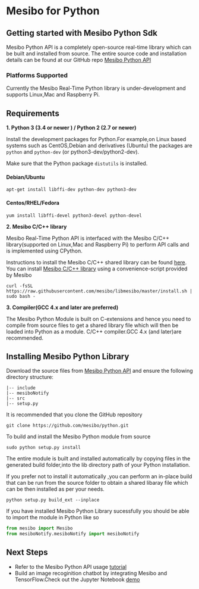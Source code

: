 # Mesibo for Python

## Getting started with Mesibo Python Sdk
Mesibo Python API is a completely open-source real-time library which can be built and installed from source. The entire source code and installation details can be found at our GitHub repo  [Mesibo Python API](https://github.com/mesibo/python)

### Platforms Supported 
Currently the Mesibo Real-Time Python library is under-development and supports Linux,Mac and Raspberry Pi.

## Requirements 

**1. Python 3 (3.4 or newer ) / Python 2 (2.7 or newer)**
  
  Install the development packages for Python.For example,on Linux based systems such as CentOS,Debian and derivatives (Ubuntu) the packages are `python` and `python-dev` (or python3-dev/python2-dev).
  
  Make sure that the Python package `distutils` is installed. 
#### Debian/Ubuntu
```
apt-get install libffi-dev python-dev python3-dev
```
#### Centos/RHEL/Fedora
```
yum install libffi-devel python3-devel python-devel
```

**2. Mesibo C/C++ library**

Mesibo Real-Time Python API is interfaced with the Mesibo C/C++ library(supported on Linux,Mac and Raspberry Pi) to perform API calls and is implemented using CPython.

Instructions to install the Mesibo C/C++ shared library can be found [here](https://mesibo.com/documentation/install/linux/#install-using-the-convenience-script). 
You can install [Mesibo C/C++ library](https://github.com/mesibo/libmesibo) using a convenience-script provided by Mesibo
```
curl -fsSL https://raw.githubusercontent.com/mesibo/libmesibo/master/install.sh | sudo bash -
```

**3. Compiler(GCC 4.x and later are preferred)**

The Mesibo Python Module is built on C-extensions and hence you need to compile from source files to get a shared library file which will then be loaded into Python as a module.
  C/C++ compiler.GCC 4.x (and later)are recommended.
   

  
## Installing Mesibo Python Library

Download the source files from [Mesibo Python API](https://github.com/mesibo/python) and ensure the following directory structure:
```
|-- include
|-- mesiboNotify
|-- src
|-- setup.py

```
It is recommended that you clone the GitHub repository
```
git clone https://github.com/mesibo/python.git
```

To build and install the Mesibo Python module from source
```
sudo python setup.py install

```
The entire module is built and installed automatically by copying files in the generated build folder,into the lib directory path of your Python installation.

If you prefer not to install it automatically ,you can perform an in-place build that can be run from the source folder to obtain a shared libaray file which can be then installed as per your needs.
```
python setup.py build_ext --inplace
```

If you have installed Mesibo Python Library sucessfully  you should be able to import the module in Python like so
```python
from mesibo import Mesibo
from mesiboNotify.mesiboNotify import mesiboNotify
```
## Next Steps
- Refer to the Mesibo Python API usage [tutorial](https://github.com/mesibo/python)
- Build an image recoginition chatbot by integrating Mesibo and TensorFlow.Check out the Jupyter Notebook [demo](https://colab.research.google.com/drive/1KDASF7tCVMsmvpD1mMrD4uEo-MKiZ6DA#scrollTo=KPr32jdGYOnU)
